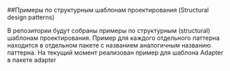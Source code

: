 ##Примеры по структурным шаблонам проектирования (Structural design patterns)

В репозитории будут собраны примеры по структурным (structural)
шаблонам проектирования.
Пример для каждого отдельного паттерна находится в отдельном пакете с
названием аналогичным названию паттерна.
На текущий момент реализован пример для шаблона Adapter в пакете adapter 